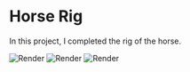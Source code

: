 # Horse Rig

In this project, I completed the rig of the horse.

![Render](https://github.com/namastudio2432/Horse_Rig/blob/master/images/Render1.jpg)
![Render](https://github.com/namastudio2432/Horse_Rig/blob/master/images/Render2.jpg)
![Render](https://github.com/namastudio2432/Horse_Rig/blob/master/images/Render3.jpg)